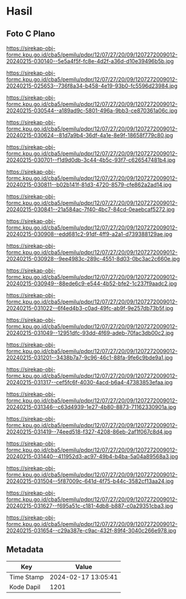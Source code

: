 # Hasil

## Foto C Plano

https://sirekap-obj-formc.kpu.go.id/cba5/pemilu/pdpr/12/07/27/20/09/1207272009012-20240215-030140--5e5a4f5f-fc8e-4d2f-a36d-d10e39496b5b.jpg

https://sirekap-obj-formc.kpu.go.id/cba5/pemilu/pdpr/12/07/27/20/09/1207272009012-20240215-025653--736f8a34-b458-4e19-93b0-fc5596d23984.jpg

https://sirekap-obj-formc.kpu.go.id/cba5/pemilu/pdpr/12/07/27/20/09/1207272009012-20240215-030544--a189ad9c-5801-496a-9bb3-ce870361a06c.jpg

https://sirekap-obj-formc.kpu.go.id/cba5/pemilu/pdpr/12/07/27/20/09/1207272009012-20240215-030624--81d7a9b4-36df-4a1e-8e9f-18658f779c80.jpg

https://sirekap-obj-formc.kpu.go.id/cba5/pemilu/pdpr/12/07/27/20/09/1207272009012-20240215-030701--f1d9d0db-3c44-4b5c-93f7-c626547481b4.jpg

https://sirekap-obj-formc.kpu.go.id/cba5/pemilu/pdpr/12/07/27/20/09/1207272009012-20240215-030811--b02b141f-81d3-4720-8579-cfe862a2ad14.jpg

https://sirekap-obj-formc.kpu.go.id/cba5/pemilu/pdpr/12/07/27/20/09/1207272009012-20240215-030841--21a584ac-7f40-4bc7-84cd-0eaebcaf5272.jpg

https://sirekap-obj-formc.kpu.go.id/cba5/pemilu/pdpr/12/07/27/20/09/1207272009012-20240215-030908--edd681c2-91df-4ff9-a2a1-d739388129ae.jpg

https://sirekap-obj-formc.kpu.go.id/cba5/pemilu/pdpr/12/07/27/20/09/1207272009012-20240215-030928--9ee4983c-289c-4551-8d03-0bc3ac2c660e.jpg

https://sirekap-obj-formc.kpu.go.id/cba5/pemilu/pdpr/12/07/27/20/09/1207272009012-20240215-030949--88ede6c9-e544-4b52-bfe2-1c237f9aadc2.jpg

https://sirekap-obj-formc.kpu.go.id/cba5/pemilu/pdpr/12/07/27/20/09/1207272009012-20240215-031022--6f4ed4b3-c0ad-49fc-ab9f-9e257db73b5f.jpg

https://sirekap-obj-formc.kpu.go.id/cba5/pemilu/pdpr/12/07/27/20/09/1207272009012-20240215-031049--12951dfc-93dd-4f69-adeb-70fac3db00c2.jpg

https://sirekap-obj-formc.kpu.go.id/cba5/pemilu/pdpr/12/07/27/20/09/1207272009012-20240215-031201--3438b7a7-9c96-46c1-88fa-9fe6c9bde9a1.jpg

https://sirekap-obj-formc.kpu.go.id/cba5/pemilu/pdpr/12/07/27/20/09/1207272009012-20240215-031317--cef5fc6f-4030-4acd-b6a4-47383853efaa.jpg

https://sirekap-obj-formc.kpu.go.id/cba5/pemilu/pdpr/12/07/27/20/09/1207272009012-20240215-031346--c63d4939-1e27-4b80-8873-71162330901a.jpg

https://sirekap-obj-formc.kpu.go.id/cba5/pemilu/pdpr/12/07/27/20/09/1207272009012-20240215-031419--74eed518-f327-4208-86eb-2af1f067c8d4.jpg

https://sirekap-obj-formc.kpu.go.id/cba5/pemilu/pdpr/12/07/27/20/09/1207272009012-20240215-031440--411952d3-ac97-49b4-b4ba-5a04a89568a3.jpg

https://sirekap-obj-formc.kpu.go.id/cba5/pemilu/pdpr/12/07/27/20/09/1207272009012-20240215-031504--5f87009c-641d-4f75-b44c-3582cf13aa24.jpg

https://sirekap-obj-formc.kpu.go.id/cba5/pemilu/pdpr/12/07/27/20/09/1207272009012-20240215-031627--f695a51c-c181-4db8-b887-c0a29351cba3.jpg

https://sirekap-obj-formc.kpu.go.id/cba5/pemilu/pdpr/12/07/27/20/09/1207272009012-20240215-031654--c29a387e-c9ac-432f-89f4-3040c266e978.jpg


## Metadata

| Key        | Value               |
| ---------- | ------------------- |
| Time Stamp | 2024-02-17 13:05:41 |
| Kode Dapil | 1201                |



